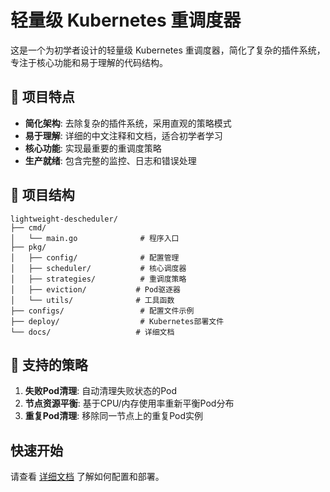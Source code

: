 # 轻量级 Kubernetes 重调度器

这是一个为初学者设计的轻量级 Kubernetes 重调度器，简化了复杂的插件系统，专注于核心功能和易于理解的代码结构。

## 🚀 项目特点

- **简化架构**: 去除复杂的插件系统，采用直观的策略模式
- **易于理解**: 详细的中文注释和文档，适合初学者学习
- **核心功能**: 实现最重要的重调度策略
- **生产就绪**: 包含完整的监控、日志和错误处理

## 📁 项目结构

```
lightweight-descheduler/
├── cmd/
│   └── main.go              # 程序入口
├── pkg/
│   ├── config/              # 配置管理
│   ├── scheduler/           # 核心调度器
│   ├── strategies/          # 重调度策略
│   ├── eviction/           # Pod驱逐器
│   └── utils/              # 工具函数
├── configs/                 # 配置文件示例
├── deploy/                  # Kubernetes部署文件
└── docs/                   # 详细文档
```

## 🎯 支持的策略

1. **失败Pod清理**: 自动清理失败状态的Pod
2. **节点资源平衡**: 基于CPU/内存使用率重新平衡Pod分布
3. **重复Pod清理**: 移除同一节点上的重复Pod实例

## 快速开始

请查看 [详细文档](./docs/) 了解如何配置和部署。
